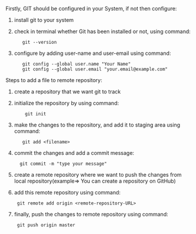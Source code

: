 Firstly, GIT should be configured in your System, if not then configure:

1. install git to your system

2. check in terminal whether Git has been installed or not, using command:

          git --version

3. configure by adding user-name and user-email using command:

          git config --global user.name "Your Name"
          git config --global user.email "your.email@example.com"

Steps to add a file to remote repository:

1. create a repository that we want git to track

2. initialize the repository by using command:

           git init

3. make the changes to the repository, and add it to staging area using command:

          git add <filename>

4. commit the changes and add a commit message:

         git commit -m "type your message"

5. create a remote repository where we want to push the changes from local repository(example=> You can create a repository on GitHub)

6. add this remote repository using command:

        git remote add origin <remote-repository-URL>

7. finally, push the changes to remote repository using command:

        git push origin master
